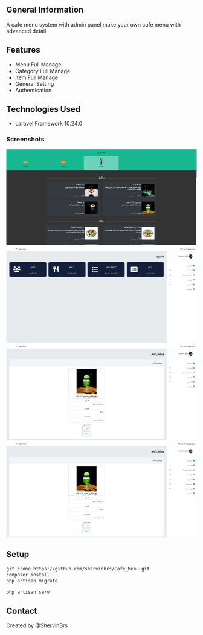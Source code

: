 ## General Information

A cafe menu system with admin panel
make your own cafe menu with advanced detail


## Features

- Menu Full Manage
- Category Full Manage
- Item Full Manage
- General Setting
- Authentication

## Technologies Used

- Laravel Framework 10.24.0

### Screenshots

![Menu](/screenshots/menu.png)
![Dashboard](/screenshots/dashboard.png)
![Panel](/screenshots/panel.png)
![Item](/screenshots/item.png)

## Setup

```
git clone https://github.com/shervinbrs/Cafe_Menu.git 
composer install
php artisan migrate
```
```
php artisan serv
```

## Contact

Created by @ShervinBrs